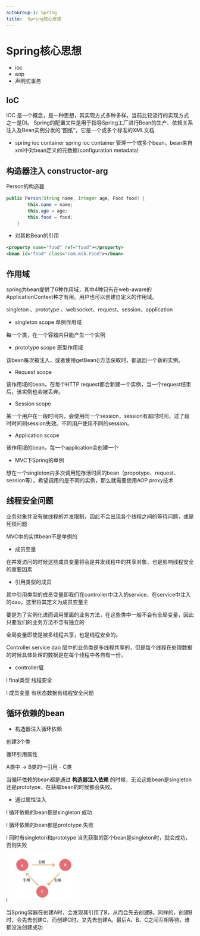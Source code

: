 ```yaml
---
autoGroup-1: Spring
title:  Spring核心思想
---
```


#  Spring核心思想

* ioc
* aop
* 声明式事务

## IoC
IOC 是一个概念，是一种思想，其实现方式多种多样。当前比较流行的实现方式之一是DI。
Spring的配置文件是用于指导Spring工厂进行Bean的生产、依赖关系注入及Bean实例分发的“图纸”，它是一个或多个标准的XML文档
 -  spring ioc container
spring ioc container 管理一个或多个bean，bean来自xml中对bean定义的元数据(configuration metadata) 

## 构造器注入 constructor-arg

Person的构造器

```java
public Person(String name, Integer age, Food food) {
		this.name = name;
		this.age = age;
		this.food = food;
	}
```

 -  对其他Bean的引用 

```xml
<property name="food" ref="food"></property>
<bean id="food" class="com.msb.Food"></bean>
```

## 作用域

spring为bean提供了6种作用域，其中4种只有在web-aware的ApplicationContext种才有用。用户也可以创建自定义的作用域。

singleton 、prototype 、websocket、request、session、application

 -  singleton scope 单例作用域

每一个类，在一个容器内只能产生一个实例

 -  prototype scope 原型作用域

该bean每次被注入，或者使用getBean()方法获取时，都返回一个新的实例。

 -  Request scope

该作用域的bean，在每个HTTP request都会新建一个实例，当一个request结束后，该实例也会被丢弃。

 -  Session scope

某一个用户在一段时间内，会使用同一个session，session有超时时间，过了超时时间则session失效。不同用户使用不同的session。

 -  Application scope 

该作用域的bean，每一个application会创建一个

 -  MVC下Spring的单例 

想在一个singleton内多次调用短存活时间的bean（propotype、request、session等），希望调用的是不同的实例，那么就需要使用AOP proxy技术

## 线程安全问题 

业务对象并没有做线程的并发限制，因此不会出现各个线程之间的等待问题，或是死锁问题

MVC中的实体bean不是单例的

 -  成员变量 

在并发访问的时候这些成员变量将会是并发线程中的共享对象，也是影响线程安全的重要因素

 -  引用类型的成员 

其中引用类型的成员变量即我们在controller中注入的service，在service中注入的dao，这里将其定义为成员变量主

要是为了实例化进而调用里面的业务方法，在这些类中一般不会有全局变量，因此只要我们的业务方法不含有独立的

全局变量即使是被多线程共享，也是线程安全的。

Controller service dao 层中的业务类是多线程共享的，但是每个线程在处理数据的时候具体处理的数据是在每个线程中各自有一份。

 -  controller层

l final类型 线程安全

l 成员变量 有状态数据有线程安全问题

## 循环依赖的bean

 -  构造器注入循环依赖



创建3个类

循环引用属性

A类中 -> B类的一引用 - C类

当循环依赖的bean都是通过 **构造器注入依赖** 的时候，无论这些bean是singleton还是prototype，在获取bean的时候都会失败。

 -  通过属性注入

l 循环依赖的bean都是singleton 成功

l 循环依赖的bean都是prototype 失败

l 同时有singleton和prototype 当先获取的那个bean是singleton时，就会成功，否则失败

l ![img](/img/wps1.jpg)

当Spring容器在创建A时，会发现其引用了B，从而会先去创建B。同样的，创建B时，会先去创建C，而创建C时，又先去创建A。最后A、B、C之间互相等待，谁都没法创建成功

